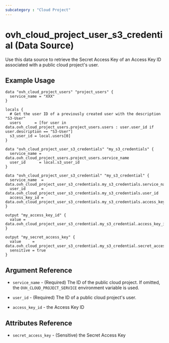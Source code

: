 ```yaml
---
subcategory : "Cloud Project"
---
```


# ovh_cloud_project_user_s3_credential (Data Source)

Use this data source to retrieve the Secret Access Key of an Access Key ID associated with a public cloud project's user.

## Example Usage

```hcl
data "ovh_cloud_project_users" "project_users" {
  service_name = "XXX"
}

locals {
  # Get the user ID of a previously created user with the description "S3-User"
  users      = [for user in data.ovh_cloud_project_users.project_users.users : user.user_id if user.description == "S3-User"]
  s3_user_id = local.users[0]
}

data "ovh_cloud_project_user_s3_credentials" "my_s3_credentials" {
  service_name = data.ovh_cloud_project_users.project_users.service_name
  user_id      = local.s3_user_id
}

data "ovh_cloud_project_user_s3_credential" "my_s3_credential" {
  service_name  = data.ovh_cloud_project_user_s3_credentials.my_s3_credentials.service_name
  user_id       = data.ovh_cloud_project_user_s3_credentials.my_s3_credentials.user_id
  access_key_id = data.ovh_cloud_project_user_s3_credentials.my_s3_credentials.access_key_ids[0]
}

output "my_access_key_id" {
  value = data.ovh_cloud_project_user_s3_credential.my_s3_credential.access_key_id
}

output "my_secret_access_key" {
  value     = data.ovh_cloud_project_user_s3_credential.my_s3_credential.secret_access_key
  sensitive = true
}
```

## Argument Reference

- `service_name` - (Required) The ID of the public cloud project. If omitted,
  the `OVH_CLOUD_PROJECT_SERVICE` environment variable is used.

- `user_id` - (Required) The ID of a public cloud project's user.

- `access_key_id` - the Access Key ID

## Attributes Reference

- `secret_access_key` - (Sensitive) the Secret Access Key
